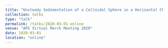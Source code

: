 ```yaml
---
title: "Unsteady Sedimentation of a Colloidal Sphere in a Horizontal Channel"
collection: talks
type: "talk"
permalink: /talks/2020-03-01-online
venue: "APS Virtual March Meeting 2020"
date: 2020-03-01
location: "online"
---
```

